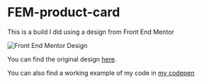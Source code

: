 # FEM-product-card
This is a build I did using a design from Front End Mentor

![Front End Mentor Design](https://res.cloudinary.com/dz209s6jk/image/upload/v1658144705/Challenges/fvv3coes3vm7ndnw6tml.jpg)

You can find the original design [here](https://www.frontendmentor.io/challenges/product-preview-card-component-GO7UmttRfa).

You can also find a working example of my code in [my codepen](https://codepen.io/richardogujawa/pen/JjZpXqp)